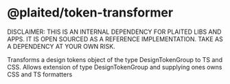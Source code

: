 # @plaited/token-transformer

DISCLAIMER: THIS IS AN INTERNAL DEPENDENCY FOR PLAITED LIBS AND APPS. IT IS OPEN SOURCED AS A REFERENCE IMPLEMENTATION. TAKE AS A DEPENDENCY AT YOUR OWN RISK.

Transforms a design tokens object of the type DesignTokenGroup to TS and CSS.
Allows extension of type DesignTokenGroup and supplying ones owns CSS and TS
formatters